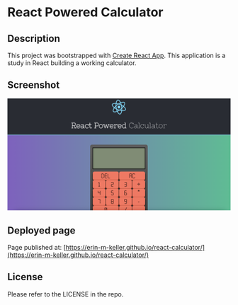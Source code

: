 # React Powered Calculator

## Description

This project was bootstrapped with [Create React App](https://github.com/facebook/create-react-app). This application
is a study in React building a working calculator.

## Screenshot

![CalculatorScreen](./src/assets/images/finished-product.png)

## Deployed page

Page published at: [https://erin-m-keller.github.io/react-calculator/](https://erin-m-keller.github.io/react-calculator/)

## License

Please refer to the LICENSE in the repo.